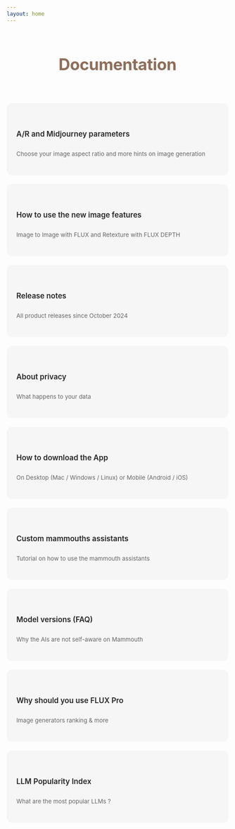 ```yaml
---
layout: home
---
```

<style>
    /* Mode clair */
    :root {
        --bg-color: #f6f6f7 !important;
        --text-color: #252525 !important;
        --detail-text: #666666 !important;
        --card-hover-border: #8e6e59 !important;
        --title-color: #8e6e59 !important;
        --card-shadow: rgba(0, 0, 0, 0.1) !important;
        --vp-c-brand-1: #8e6e59;
        --vp-c-brand-2:rgb(72, 58, 49);
    }

    /* Mode sombre */
    html.dark {
        --bg-color: #252525 !important;
        --text-color: #ffffff !important;
        --detail-text: #8b8b8b !important;
        --card-hover-border: #8b8b8b !important;
        --title-color: #8e6e59 !important;
        --card-shadow: rgba(255, 255, 255, 0.1) !important;
    }

    .features-grid {
        display: grid;
        grid-template-columns: repeat(auto-fit, minmax(300px, 1fr));
        gap: 20px;
    }

    .feature-card {
        background-color: var(--bg-color);
        padding: 20px;
        border-radius: 12px;
        cursor: pointer;
        text-decoration: none !important;
        color: var(--text-color) !important;
        display: flex;
        flex-direction: column;
        justify-content: center; /* Centre verticalement */
        min-height: 120px; /* Hauteur minimale fixe */
        transition: all 0.3s ease;
        border: 2px solid transparent;
    }

    .feature-card:hover {
        border-color: var(--card-hover-border);
        transform: translateY(-2px);
    }

    .feature-title {
        font-size: 1.2em;
        margin-bottom: 12px;
        text-decoration: none !important;
        font-weight: 600;
        color: var(--text-color);
    }

    .feature-details {
        color: var(--detail-text);
        margin-bottom: 0;
        font-size: 0.95em;
        line-height: 1.6;
        text-decoration: none !important;
    }

    a {
        text-decoration: none !important;
    }

    .site-title {
        margin-top: 60px;
        margin-bottom: 30px;
        color: var(--title-color) !important;
        padding: 10px !important;
        font-size: 2.6em !important;
        font-weight: 700 !important;
        letter-spacing: -0.4px;
    }
</style>


  
<header>
  <h1 class="site-title">Documentation</h1>
</header>

<div class="features-grid">
    <a href="docs/aspect-ratio-and-midjourney-parameters" class="feature-card">
        <h3 class="feature-title">A/R and Midjourney parameters</h3>
        <p class="feature-details">Choose your image aspect ratio and more hints on image generation</p>
    </a>

  <a href="docs/how-to-use-the-new-image-features" class="feature-card">
        <h3 class="feature-title">How to use the new image features</h3>
        <p class="feature-details">Image to Image with FLUX and Retexture with FLUX DEPTH</p>
  </a>

  <a href="docs/release-notes" class="feature-card">
        <h3 class="feature-title">Release notes</h3>
        <p class="feature-details">All product releases since October 2024</p>
    </a>

  <a href="docs/about-privacy" class="feature-card">
        <h3 class="feature-title">About privacy</h3>
        <p class="feature-details">What happens to your data</p>
    </a>

  <a href="docs/how-to-download-the-mammouth-app" class="feature-card">
        <h3 class="feature-title">How to download the App</h3>
        <p class="feature-details">On Desktop (Mac / Windows / Linux) or Mobile (Android / iOS)</p>
    </a>

  <a href="docs/mammouth-assistant-tutorial" class="feature-card">
        <h3 class="feature-title">Custom mammouths assistants</h3>
        <p class="feature-details">Tutorial on how to use the mammouth assistants</p>
    </a>

  <a href="docs/model-versions" class="feature-card">
        <h3 class="feature-title">Model versions (FAQ)</h3>
        <p class="feature-details">Why the AIs are not self-aware on Mammouth</p>
    </a>

  <a href="docs/why-should-you-use-flux-pro" class="feature-card">
        <h3 class="feature-title">Why should you use FLUX Pro</h3>
        <p class="feature-details">Image generators ranking & more</p>
    </a>

  <a href="docs/introducing-llm-popularity-index" class="feature-card">
        <h3 class="feature-title">LLM Popularity Index</h3>
        <p class="feature-details">What are the most popular LLMs ?</p>
    </a>
</div>





<!--
hero:
  name: Documentation

features:
  - title: Aspect ratio and Midjourney parameters
    details: Choose your image aspect ratio and more hints on image generation
    link: docs/aspect-ratio-and-midjourney-parameters
  - title: How to use the new image features
    details: Image to Image with FLUX and Retexture with FLUX DEPTH
    link: docs/how-to-use-the-new-image-features
  - title: Release notes
    details: All product releases since October 2024
    link: docs/release-notes
  - title: About privacy
    details: What happens to your data
    link: docs/about-privacy
  - title: How to download the Mammouth App
    details: From Desktop (Mac/Windows/Linux) or Mobile (Android & iOS), you can download the app
    link: docs/how-to-download-the-mammouth-app
  - title: Custom mammouths assistants
    details: Tutorial on how to use the mammouth assistants
    link: docs/mammouth-assistant-tutorial
  - title: Model versions (FAQ)
    details: Why the AIs are not self-aware on Mammouth
    link: docs/model-versions
  - title: Why should you use FLUX Pro
    details: Image generators ranking & more
    link: docs/why-should-you-use-flux-pro
  - title: LLM Popularity Index
    details: What are the most popular LLMs ?
    link: docs/introducing-llm-popularity-index

-->